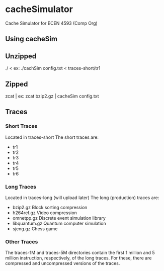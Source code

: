 # cacheSimulator
Cache Simulator for ECEN 4593 (Comp Org)

## Using cacheSim
## Unzipped
./<simulator name> <config file> < <tracefile name>
ex: ./cachSim config.txt < traces-short/tr1
## Zipped
zcat <tracefile name> | <simulator name> <config file>
ex: zcat bzip2.gz | cacheSim config.txt

## Traces
### Short Traces
Located in traces-short
The short traces are:

  * tr1
  * tr2
  * tr3
  * tr4
  * tr5
  * tr6

### Long Traces
Located in traces-long (will upload later)
The long (production) traces are:

* bzip2.gz        Block sorting compression
* h264ref.gz      Video compression
* omnetpp.gz      Discrete event simulation library
* libquantum.gz   Quantum computer simulation
* sjeng.gz        Chess game

### Other Traces
The traces-1M and traces-5M directories contain the first 1 million
and 5 million instruction, respectively, of the long traces.
For these, there are compressed and uncompressed versions of
the traces.
